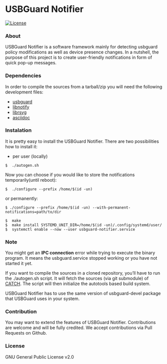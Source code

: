 # USBGuard Notifier

[![License](https://img.shields.io/github/license/Cropi/usbguard-notifier.svg)](LICENSE)

### About

USBGuard Notifier is a software framework mainly for detecting usbguard policy modifications as well as device presence changes. In a nutshell, the purpose of this project is to create user-friendly notifications in form of quick pop-up messages.

### Dependencies
In order to compile the sources from a tarball/zip you will need the following development files:
* [usbguard](https://github.com/USBGuard/usbguard/)
* [libnotify](https://github.com/GNOME/libnotify)
* [librsvg](https://github.com/GNOME/librsvg)
* [asciidoc](https://github.com/asciidoc/asciidoc)


### Instalation

It is pretty easy to install the USBGuard Notifier. There are two possibilities how to install it:
* per user (locally)
```
$  ./autogen.sh
```
Now you can choose if you would like to store the notifications temporarily(until reboot):
```
$  ./configure --prefix /home/$(id -un)
```
or permanently:
```
$ ./configure --prefix /home/$(id -un) --with-permanent-notifications=path/to/dir
```

```
$  make
$  make install SYSTEMD_UNIT_DIR=/home/$(id -un)/.config/systemd/user/
$  systemctl enable --now --user usbguard-notifier.service
```

### Note

You might get an **IPC connection** error while trying to execute the binary program. It means the usbguard.service stopped working or you have not started it yet.

If you want to compile the sources in a cloned repository, you’ll have to run the ./autogen.sh script. It will fetch the sources (via git submodule) of [CATCH](https://github.com/catchorg/Catch2/). The script will then initialize the autotools based build system. 

USBGuard Notifier has to use the same version of usbguard-devel package that USBGuard uses in your system.

### Contribution

You may want to extend the features of USBGuard Notifier. Contributions are welcome and will be fully credited. We accept contributions via Pull Requests on Github.

### License

GNU General Public License v2.0
